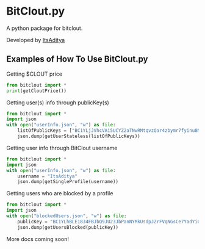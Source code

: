 # BitClout.py

A python package for bitclout.

Developed by [ItsAditya](https://bitclout.com/itsaditya)

## Examples of How To Use BitClout.py

Getting $CLOUT price
```python
from bitclout import *
print(getCloutPrice())
```

Getting user(s) info through publicKey(s)
```python
from bitclout import *
import json
with open("userInfo.json", "w") as file:
    listOfPublicKeys = ["BC1YLjJVhcVAi5UCYZ2aTNwRMtqvzQar4zbymr7fyinu8MsWLx2A1g1"] # you can pass multiple public key of users
    json.dump(getUserStateless(listOfPublicKeys))
```

Getting user info through BitClout username
```python
from bitclout import *
import json
with open("userInfo.json", "w") as file:
    username = "ItsAditya" 
    json.dump(getSingleProfile(username))

```

Getting users who are blocked by a profile
```python
from bitclout import *
import json
with open("blockedUsers.json", "w") as file:
    publicKey = "BC1YLhBLE1834FBJbQ9JU23JbPanNYMkUsdpJZrFVqNGsCe7YadYiUg" # well, that's my (@ItsAditya) public key :)
    json.dump(getUsersBlocked(publicKey))
```


More docs coming soon!